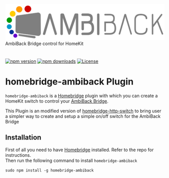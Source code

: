 <img src='https://raw.githubusercontent.com/NeoRame/homebridge-ambiback/master/gfx/AmbiBack_Logo_Horizontal_COLOR.svg' wight='80%'>
AmbiBack Bridge control for HomeKit

#
[![npm version](https://img.shields.io/npm/v/homebridge-ambiback?logoColor=white)](https://www.npmjs.com/package/homebridge-ambiback)
[![npm downloads](https://img.shields.io/npm/dt/homebridge-ambiback)](https://www.npmjs.com/package/homebridge-ambiback)
[![License](https://img.shields.io/github/license/neorame/homebridge-ambiback)](https://github.com/NeoRame/homebridge-ambiback/blob/master/LICENSE)


# homebridge-ambiback Plugin
`homebridge-ambiback` is a [Homebridge](https://github.com/nfarina/homebridge) plugin with which you can create a
HomeKit switch to control your [AmbiBack Bridge](https://www.ambiback.de/category/ambiback).

This Plugin is an modified version of [homebridge-http-switch](https://github.com/Supereg/homebridge-http-switch) to bring user a simpler way to create and setup a simple on/off switch for the AmbiBack Bridge


## Installation

First of all you need to have [Homebridge](https://github.com/nfarina/homebridge) installed. Refer to the repo for
instructions.  
Then run the following command to install `homebridge-ambiback`

```
sudo npm install -g homebridge-ambiback
```
